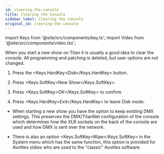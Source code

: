 ```yaml
---
id: clearing-the-console
title: Clearing the Console
sidebar_label: Clearing the Console
original_id: clearing-the-console
---
```


import Keys from '@site/src/components/key.ts';
import Video from '@site/src/components/video.tsx';

When you start a new show on Titan it is usually a good idea to clear
the console. All programming and patching is deleted, but user options
are not changed.

1. Press the <Keys.HardKey>Disk</Keys.HardKey> button.

2. Press <Keys.SoftKey>New Show</Keys.SoftKey>.

3. Press <Keys.SoftKey>OK</Keys.SoftKey> to confirm.

4. Press <Keys.HardKey>Exit</Keys.HardKey> to leave Disk mode.

-   When starting a new show you have the option to keep existing DMX
    settings. This preserves the DMX/TitanNet configuration of the
    console which determines how the XLR sockets on the back of the
    console are used and how DMX is sent over the network.

-   There is also an option <Keys.SoftKey>Wipe</Keys.SoftKey> in the System menu which has the
    same function, this option is provided for Avolites oldies who are
    used to the "classic" Avolites software.
